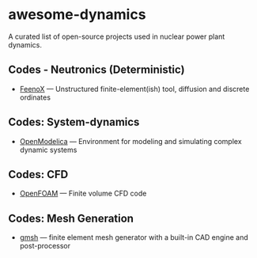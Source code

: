 # awesome-dynamics

A curated list of open-source projects used in nuclear power plant dynamics.

## Codes - Neutronics (Deterministic)
- [FeenoX](https://www.seamplex.com/feenox) — Unstructured finite-element(ish) tool, diffusion and discrete ordinates

## Codes: System-dynamics
- [OpenModelica](https://github.com/OpenModelica/OpenModelica/) — Environment for modeling and simulating complex dynamic systems

## Codes: CFD
- [OpenFOAM](https://www.openfoam.com/) — Finite volume CFD code

## Codes: Mesh Generation
- [gmsh](https://gitlab.onelab.info/gmsh/gmsh.git) — finite element mesh generator with a built-in CAD engine and post-processor
